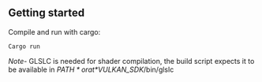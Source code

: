 ## Getting started ##
Compile and run with cargo:

``` Cargo run ```

*Note*- GLSLC is needed for shader compilation, the build script expects it to be available in *$PATH* or at *$VULKAN_SDK*/bin/glslc